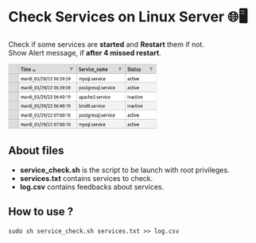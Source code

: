 # Check Services on Linux Server 🌐🖥

Check if some services are <b>started</b> and <b>Restart</b> them if not. <br/>
Show Alert message, if <b>after 4 missed restart</b>.

<img src="log.png" alt="grapic" width="300" height="130"/>

## About files

<ul>
    <li> <b>service_check.sh</b> is the script to be launch with root privileges.
    <li> <b>services.txt</b> contains services to check.
    <li> <b>log.csv</b> contains feedbacks about services.
</ul>

## How to use ?

```
sudo sh service_check.sh services.txt >> log.csv
```

